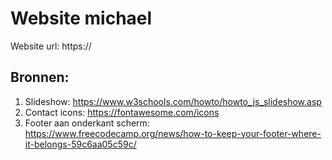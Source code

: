 # Website michael
Website url: https://

## Bronnen:
1. Slideshow: https://www.w3schools.com/howto/howto_js_slideshow.asp
1. Contact icons: https://fontawesome.com/icons
1. Footer aan onderkant scherm: https://www.freecodecamp.org/news/how-to-keep-your-footer-where-it-belongs-59c6aa05c59c/